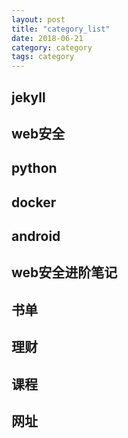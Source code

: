 ```yaml
---
layout: post
title: "category_list"
date: 2018-06-21
category: category
tags: category
---
```


## jekyll
## web安全
## python
## docker
## android
## web安全进阶笔记

## 书单
## 理财
## 课程
## 网址
